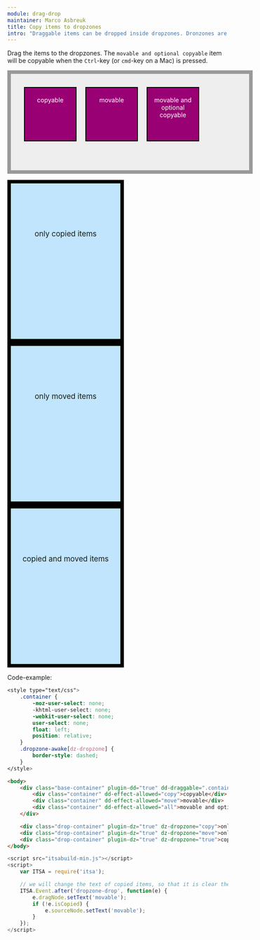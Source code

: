 ```yaml
---
module: drag-drop
maintainer: Marco Asbreuk
title: Copy items to dropzones
intro: "Draggable items can be dropped inside dropzones. Dronzones are HtmlElements that have the attribute: <b>dropzone=\"true | move | copy\"</b>. The attribute-value determines what will be accepted when dropped. The draggable items on the other hand, need the attribute: <b>dd-effect-allowed=\"all | move | copy\"</b> which marks the Element so it can be inspected by the dropzone if it is accepted.<br><br>Once a draggable item has a dropzone set, it will return to its original place when it is dropped outside the dropzone.<br><br>Copied items are duplicated: once duplicated, they are only movable."
---
```


<style type="text/css">
    .base-container {
        width: 100%;
        height: 180px;
        background-color: #EEE;
        border: solid 8px #999;
        margin-bottom: 1em;
        padding: 20px;
    }
    .container {
        margin: 10px;
        height: 100px;
        width: 100px;
        background-color: #990073;
        border: 2px solid #000;
        display: inline-block;
        *display: inline;
        *zoom: 1;
        color: #FFF;
        text-align: center;
        font-size: 14px;
        line-height: 1.2em;
        padding: 20px 8px 0;
    }
    .container {
        -moz-user-select: none;
        -khtml-user-select: none;
        -webkit-user-select: none;
        user-select: none;
        float: left;
        position: relative;
    }
    .drop-container {
        width: 250px;
        height: 250px;
        border: solid 8px #000;
        background-color: #c0e5fd;
        display: inline-block;
        *display: inline;
        *zoom: 1;
        margin-right: 20px;
        text-align: center;
        font-size: 17px;
        padding-top: 105px;
    }
    .dropzone-awake[dz-dropzone] {
        border-style: dashed;
    }
</style>

Drag the items to the dropzones. The `movable and optional copyable` item will be copyable when the `Ctrl`-key (or `cmd`-key on a Mac) is pressed.

<div class="base-container" plugin-dd="true" dd-draggable=".container" dd-dropzone=".drop-container" >
    <div class="container" dd-effect-allowed="copy">copyable</div>
    <div class="container" dd-effect-allowed="move">movable</div>
    <div class="container" dd-effect-allowed="all">movable and optional copyable</div>
</div>

<div class="drop-container" plugin-dz="true" dz-dropzone="copy">only copied items</div>
<div class="drop-container" plugin-dz="true" dz-dropzone="move">only moved items</div>
<div class="drop-container" plugin-dz="true" dz-dropzone="true">copied and moved items</div>


<p class="spaced">Code-example:</p>

```css
<style type="text/css">
    .container {
        -moz-user-select: none;
        -khtml-user-select: none;
        -webkit-user-select: none;
        user-select: none;
        float: left;
        position: relative;
    }
    .dropzone-awake[dz-dropzone] {
        border-style: dashed;
    }
</style>
```

```html
<body>
    <div class="base-container" plugin-dd="true" dd-draggable=".container" dd-dropzone=".drop-container" >
        <div class="container" dd-effect-allowed="copy">copyable</div>
        <div class="container" dd-effect-allowed="move">movable</div>
        <div class="container" dd-effect-allowed="all">movable and optional copyable</div>
    </div>

    <div class="drop-container" plugin-dz="true" dz-dropzone="copy">only copied items</div>
    <div class="drop-container" plugin-dz="true" dz-dropzone="move">only moved items</div>
    <div class="drop-container" plugin-dz="true" dz-dropzone="true">copied and moved items</div>
</body>
```

```js
<script src="itsabuild-min.js"></script>
<script>
    var ITSA = require('itsa');

    // we will change the text of copied items, so that it is clear they are only movable
    ITSA.Event.after('dropzone-drop', function(e) {
        e.dragNode.setText('movable');
        if (!e.isCopied) {
            e.sourceNode.setText('movable');
        }
    });
</script>
```

<script src="../../dist/itsabuild-min.js"></script>
<script>
    var ITSA = require('itsa');

    // we will change the text of copied items, so that it is clear they are only movable
    ITSA.Event.after('dropzone-drop', function(e) {
        e.dragNode.setText('movable');
        if (!e.isCopied) {
            e.sourceNode.setText('movable');
        }
    });
</script>
